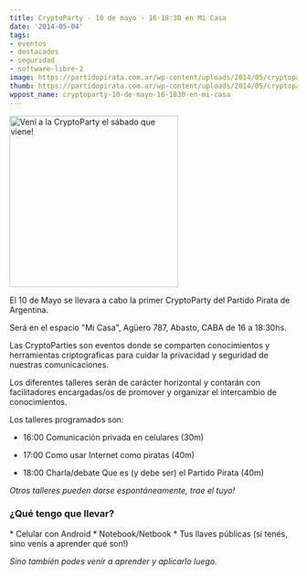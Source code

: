 ```yaml
---
title: CryptoParty - 10 de mayo - 16-18:30 en Mi Casa
date: '2014-05-04'
tags:
- eventos
- destacados
- seguridad
- software-libre-2
image: https://partidopirata.com.ar/wp-content/uploads/2014/05/cryptoparty-pirata.jpg
thumb: https://partidopirata.com.ar/wp-content/uploads/2014/05/cryptoparty-pirata-150x150.jpg
wppost_name: cryptoparty-10-de-mayo-16-1830-en-mi-casa
---
```


<a href="https://partidopirata.com.ar/wp-content/uploads/2014/05/cryptoparty-pirata.jpg"><img class="size-medium wp-image-9377" src="https://partidopirata.com.ar/wp-content/uploads/2014/05/cryptoparty-pirata-295x300.jpg" alt="Vení a la CryptoParty el sábado que viene!" width="295" height="300" /></a>

El 10 de Mayo se llevara a cabo la primer CryptoParty del Partido Pirata de Argentina.

Será en el espacio "Mi Casa", Agüero 787, Abasto, CABA de 16 a 18:30hs.

Las CryptoParties son eventos donde se comparten conocimientos y herramientas criptograficas para cuidar la privacidad y seguridad de nuestras comunicaciones.

Los diferentes talleres serán de carácter horizontal y contarán con facilitadores encargadas/os de promover y organizar el intercambio de conocimientos.

Los talleres programados son:

* 16:00 Comunicación privada en celulares (30m)

* 17:00 Como usar Internet como piratas (40m)

* 18:00 Charla/debate Que es (y debe ser) el Partido Pirata (40m)

<em>Otros talleres pueden darse espontáneamente, trae el tuyo!</em>
<h3>¿Qué tengo que llevar?</h3>
* Celular con Android
* Notebook/Netbook
* Tus llaves públicas (si tenés, sino venís a aprender qué son!)

<em>Sino también podes venir a aprender y aplicarlo luego.</em>
